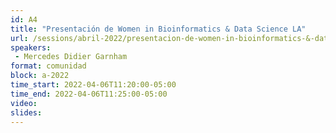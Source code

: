```yaml
---
id: A4
title: "Presentación de Women in Bioinformatics & Data Science LA"
url: /sessions/abril-2022/presentacion-de-women-in-bioinformatics-&-data-science-la
speakers:
 - Mercedes Didier Garnham
format: comunidad
block: a-2022
time_start: 2022-04-06T11:20:00-05:00
time_end: 2022-04-06T11:25:00-05:00
video:
slides:
---
```

